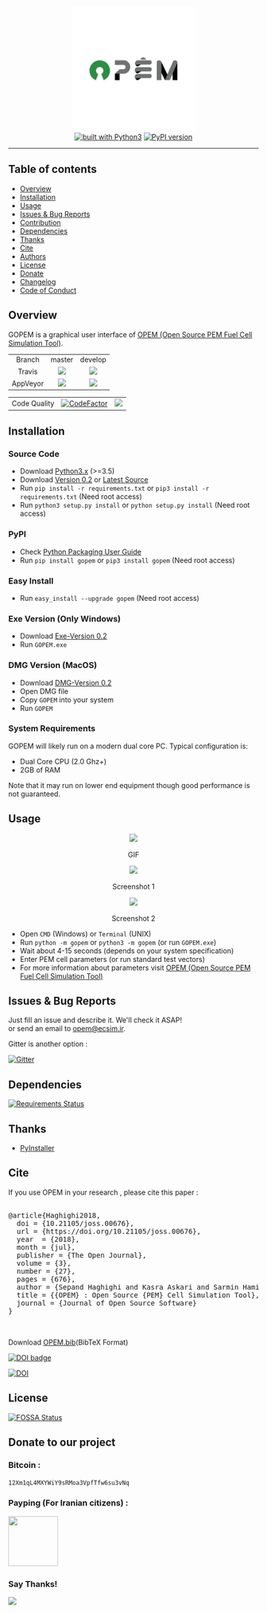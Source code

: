 <div align="center">
<img src="https://github.com/ECSIM/opem/raw/master/otherfile/logo.png" width=250px height=250px>
</br>
<a href="https://www.python.org/"><img src="https://img.shields.io/badge/built%20with-Python3-green.svg" alt="built with Python3" /></a>
<a href="https://badge.fury.io/py/opem-gui"><img src="https://badge.fury.io/py/opem-gui.svg" alt="PyPI version" height="18"></a>
</div>

--------

## Table of contents				
   * [Overview](https://github.com/ECSIM/gopem#overview)
   * [Installation](https://github.com/ECSIM/gopem#installation)
   * [Usage](https://github.com/ECSIM/gopem#usage)
   * [Issues & Bug Reports](https://github.com/ECSIM/gopem#issues--bug-reports)
   * [Contribution](https://github.com/ECSIM/gopem/blob/master/.github/CONTRIBUTING.md)
   * [Dependencies](https://github.com/ECSIM/gopem#dependencies)
   * [Thanks](https://github.com/ECSIM/gopem#thanks)
   * [Cite](https://github.com/ECSIM/gopem#cite)
   * [Authors](https://github.com/ECSIM/gopem/blob/master/AUTHORS.md)
   * [License](https://github.com/ECSIM/gopem#license)
   * [Donate](https://github.com/ECSIM/gopem#donate-to-our-project)
   * [Changelog](https://github.com/ECSIM/gopem/blob/master/CHANGELOG.md)
   * [Code of Conduct](https://github.com/ECSIM/gopem/blob/master/.github/CODE_OF_CONDUCT.md)

## Overview		

GOPEM is a graphical user interface of [OPEM (Open Source PEM Fuel Cell Simulation Tool)](https://github.com/ECSIM/opem "OPEM").

<table>
	<tr> 
		<td align="center">Branch</td>
		<td align="center">master</td>	
		<td align="center">develop</td>	
	</tr>
	<tr>
		<td align="center">Travis</td>
		<td align="center"><a href="https://travis-ci.org/ECSIM/gopem"><img src="https://travis-ci.org/ECSIM/gopem.svg?branch=master"></a></td>
		<td align="center"><a href="https://travis-ci.org/ECSIM/gopem"><img src="https://travis-ci.org/ECSIM/gopem.svg?branch=develop"></a></td>
	</tr>
	<tr>
		<td align="center">AppVeyor</td>
		<td align="center"><a href="https://ci.appveyor.com/project/mahi97/gopem"><img src="https://ci.appveyor.com/api/projects/status/oxetgptvua5e94j2/branch/master?svg=true"></a></td>
		<td align="center"><a href="https://ci.appveyor.com/project/mahi97/gopem"><img src="https://ci.appveyor.com/api/projects/status/oxetgptvua5e94j2/branch/develop?svg=true"></a></td>
	</tr>
</table>

<table>
	<tr> 
		<td align="center">Code Quality</td>
		<td align="center"><a href="https://www.codefactor.io/repository/github/ecsim/gopem"><img src="https://www.codefactor.io/repository/github/ecsim/gopem/badge" alt="CodeFactor" /></a></td>
		<td align="center"><a href="https://www.codacy.com/app/sepand-haghighi/gopem?utm_source=github.com&amp;utm_medium=referral&amp;utm_content=ECSIM/gopem&amp;utm_campaign=Badge_Grade"><img src="https://api.codacy.com/project/badge/Grade/f715670f91fb4765a98f93f1908d4943"/></a></td>
	</tr>
</table>

## Installation	

### Source Code
- Download [Python3.x](https://www.python.org/downloads/) (>=3.5)
- Download [Version 0.2](https://github.com/ecsim/gopem/archive/v0.2.zip) or [Latest Source ](https://github.com/ecsim/gopem/archive/master.zip)
- Run `pip install -r requirements.txt` or `pip3 install -r requirements.txt` (Need root access)
- Run `python3 setup.py install` or `python setup.py install` (Need root access)				

### PyPI


- Check [Python Packaging User Guide](https://packaging.python.org/installing/)     
- Run `pip install gopem` or `pip3 install gopem` (Need root access)

### Easy Install

- Run `easy_install --upgrade gopem` (Need root access)


### Exe Version (Only Windows)
- Download [Exe-Version 0.2](https://github.com/ECSIM/gopem/releases/download/v0.2/GOPEM-0.2.exe)
- Run `GOPEM.exe`


### DMG Version (MacOS)
- Download [DMG-Version 0.2](https://github.com/ECSIM/gopem/releases/download/v0.2/GOPEM-0.2.dmg)
- Open DMG file
- Copy `GOPEM` into your system
- Run `GOPEM`


### System Requirements
GOPEM will likely run on a modern dual core PC. Typical configuration is:

- Dual Core CPU (2.0 Ghz+)
- 2GB of RAM

Note that it may run on lower end equipment though good performance is not guaranteed.

## Usage

<div align="center">

<img src="https://github.com/ECSIM/gopem/blob/master/rsrc/GOPEM.gif">
<p>GIF</p>

<img src="https://github.com/ECSIM/gopem/blob/master/rsrc/SS1.png">
<p>Screenshot 1</p>

<img src="https://github.com/ECSIM/gopem/blob/master/rsrc/SS2.png">
<p>Screenshot 2</p>

</div>	

- Open `CMD` (Windows) or `Terminal` (UNIX)
- Run `python -m gopem` or `python3 -m gopem` (or run `GOPEM.exe`)
- Wait about 4-15 seconds (depends on your system specification)
- Enter PEM cell parameters (or run standard test vectors)	
- For more information about parameters visit [OPEM (Open Source PEM Fuel Cell Simulation Tool)](https://github.com/ECSIM/opem "OPEM")
## Issues & Bug Reports			

Just fill an issue and describe it. We'll check it ASAP!							
or send an email to [opem@ecsim.ir](mailto:opem@ecsim.ir "opem@ecsim.ir"). 

Gitter is another option :				

[![Gitter](https://badges.gitter.im/ECSIM/opem.svg)](https://gitter.im/ECSIM/opem?utm_source=badge&utm_medium=badge&utm_campaign=pr-badge)


## Dependencies
[![Requirements Status](https://requires.io/github/ECSIM/gopem/requirements.svg?branch=develop)](https://requires.io/github/ECSIM/gopem/requirements/?branch=develop)

## Thanks

* [PyInstaller](https://github.com/pyinstaller/pyinstaller)



## Cite

If you use OPEM in your research , please cite this paper :

<pre>

@article{Haghighi2018,
  doi = {10.21105/joss.00676},
  url = {https://doi.org/10.21105/joss.00676},
  year  = {2018},
  month = {jul},
  publisher = {The Open Journal},
  volume = {3},
  number = {27},
  pages = {676},
  author = {Sepand Haghighi and Kasra Askari and Sarmin Hamidi and Mohammad Mahdi Rahimi},
  title = {{OPEM} : Open Source {PEM} Cell Simulation Tool},
  journal = {Journal of Open Source Software}
}


</pre>

Download [OPEM.bib](http://www.ecsim.ir/opem/OPEM.bib)(BibTeX Format)									

<a style="border-width:0" href="https://doi.org/10.21105/joss.00676">
  <img src="http://joss.theoj.org/papers/10.21105/joss.00676/status.svg" alt="DOI badge" >
</a>

<a href="https://doi.org/10.5281/zenodo.1133110"><img src="https://zenodo.org/badge/DOI/10.5281/zenodo.1133110.svg" alt="DOI"></a>

## License
[![FOSSA Status](https://app.fossa.com/api/projects/git%2Bgithub.com%2FECSIM%2Fgopem.svg?type=large)](https://app.fossa.com/projects/git%2Bgithub.com%2FECSIM%2Fgopem?ref=badge_large)		


## Donate to our project
								
<h3>Bitcoin :</h3>					

```12Xm1qL4MXYWiY9sRMoa3VpfTfw6su3vNq```			



<h3>Payping (For Iranian citizens) :</h3>

<a href="http://www.payping.net/sepandhaghighi" target="__blank"><img src="http://www.qpage.ir/images/payping.png" height=100px width=100px></a>	


<h3>Say Thanks! </h3>

<a href="https://saythanks.io/to/ecsim"><img src="https://img.shields.io/badge/Say%20Thanks-!-1EAEDB.svg"></a>
